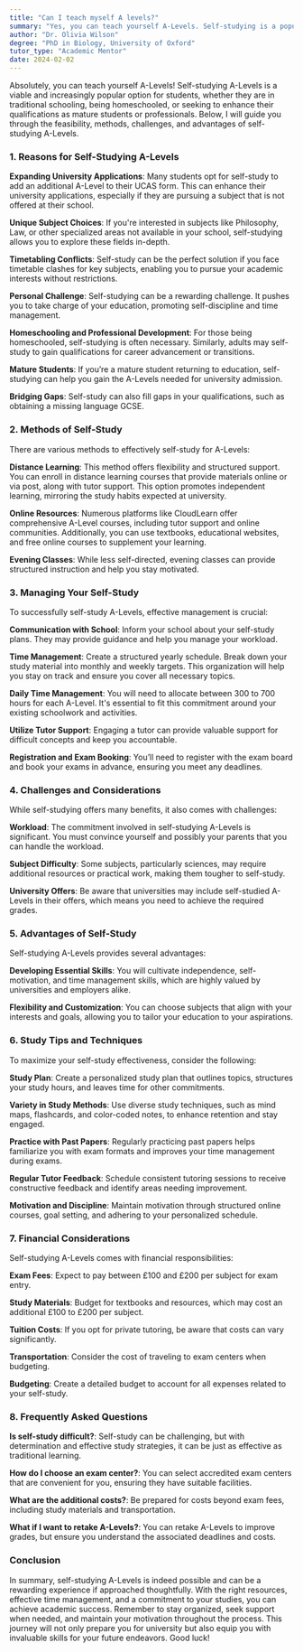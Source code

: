 ```yaml
---
title: "Can I teach myself A levels?"
summary: "Yes, you can teach yourself A-Levels. Self-studying is a popular choice for students seeking flexibility and unique subject options."
author: "Dr. Olivia Wilson"
degree: "PhD in Biology, University of Oxford"
tutor_type: "Academic Mentor"
date: 2024-02-02
---
```


Absolutely, you can teach yourself A-Levels! Self-studying A-Levels is a viable and increasingly popular option for students, whether they are in traditional schooling, being homeschooled, or seeking to enhance their qualifications as mature students or professionals. Below, I will guide you through the feasibility, methods, challenges, and advantages of self-studying A-Levels.

### 1. Reasons for Self-Studying A-Levels

**Expanding University Applications**: Many students opt for self-study to add an additional A-Level to their UCAS form. This can enhance their university applications, especially if they are pursuing a subject that is not offered at their school.

**Unique Subject Choices**: If you're interested in subjects like Philosophy, Law, or other specialized areas not available in your school, self-studying allows you to explore these fields in-depth.

**Timetabling Conflicts**: Self-study can be the perfect solution if you face timetable clashes for key subjects, enabling you to pursue your academic interests without restrictions.

**Personal Challenge**: Self-studying can be a rewarding challenge. It pushes you to take charge of your education, promoting self-discipline and time management.

**Homeschooling and Professional Development**: For those being homeschooled, self-studying is often necessary. Similarly, adults may self-study to gain qualifications for career advancement or transitions.

**Mature Students**: If you’re a mature student returning to education, self-studying can help you gain the A-Levels needed for university admission.

**Bridging Gaps**: Self-study can also fill gaps in your qualifications, such as obtaining a missing language GCSE.

### 2. Methods of Self-Study

There are various methods to effectively self-study for A-Levels:

**Distance Learning**: This method offers flexibility and structured support. You can enroll in distance learning courses that provide materials online or via post, along with tutor support. This option promotes independent learning, mirroring the study habits expected at university.

**Online Resources**: Numerous platforms like CloudLearn offer comprehensive A-Level courses, including tutor support and online communities. Additionally, you can use textbooks, educational websites, and free online courses to supplement your learning.

**Evening Classes**: While less self-directed, evening classes can provide structured instruction and help you stay motivated.

### 3. Managing Your Self-Study

To successfully self-study A-Levels, effective management is crucial:

**Communication with School**: Inform your school about your self-study plans. They may provide guidance and help you manage your workload.

**Time Management**: Create a structured yearly schedule. Break down your study material into monthly and weekly targets. This organization will help you stay on track and ensure you cover all necessary topics.

**Daily Time Management**: You will need to allocate between 300 to 700 hours for each A-Level. It's essential to fit this commitment around your existing schoolwork and activities.

**Utilize Tutor Support**: Engaging a tutor can provide valuable support for difficult concepts and keep you accountable.

**Registration and Exam Booking**: You’ll need to register with the exam board and book your exams in advance, ensuring you meet any deadlines.

### 4. Challenges and Considerations

While self-studying offers many benefits, it also comes with challenges:

**Workload**: The commitment involved in self-studying A-Levels is significant. You must convince yourself and possibly your parents that you can handle the workload.

**Subject Difficulty**: Some subjects, particularly sciences, may require additional resources or practical work, making them tougher to self-study.

**University Offers**: Be aware that universities may include self-studied A-Levels in their offers, which means you need to achieve the required grades.

### 5. Advantages of Self-Study

Self-studying A-Levels provides several advantages:

**Developing Essential Skills**: You will cultivate independence, self-motivation, and time management skills, which are highly valued by universities and employers alike.

**Flexibility and Customization**: You can choose subjects that align with your interests and goals, allowing you to tailor your education to your aspirations.

### 6. Study Tips and Techniques

To maximize your self-study effectiveness, consider the following:

**Study Plan**: Create a personalized study plan that outlines topics, structures your study hours, and leaves time for other commitments.

**Variety in Study Methods**: Use diverse study techniques, such as mind maps, flashcards, and color-coded notes, to enhance retention and stay engaged.

**Practice with Past Papers**: Regularly practicing past papers helps familiarize you with exam formats and improves your time management during exams.

**Regular Tutor Feedback**: Schedule consistent tutoring sessions to receive constructive feedback and identify areas needing improvement.

**Motivation and Discipline**: Maintain motivation through structured online courses, goal setting, and adhering to your personalized schedule.

### 7. Financial Considerations

Self-studying A-Levels comes with financial responsibilities:

**Exam Fees**: Expect to pay between £100 and £200 per subject for exam entry.

**Study Materials**: Budget for textbooks and resources, which may cost an additional £100 to £200 per subject.

**Tuition Costs**: If you opt for private tutoring, be aware that costs can vary significantly.

**Transportation**: Consider the cost of traveling to exam centers when budgeting.

**Budgeting**: Create a detailed budget to account for all expenses related to your self-study.

### 8. Frequently Asked Questions

**Is self-study difficult?**: Self-study can be challenging, but with determination and effective study strategies, it can be just as effective as traditional learning.

**How do I choose an exam center?**: You can select accredited exam centers that are convenient for you, ensuring they have suitable facilities.

**What are the additional costs?**: Be prepared for costs beyond exam fees, including study materials and transportation.

**What if I want to retake A-Levels?**: You can retake A-Levels to improve grades, but ensure you understand the associated deadlines and costs.

### Conclusion

In summary, self-studying A-Levels is indeed possible and can be a rewarding experience if approached thoughtfully. With the right resources, effective time management, and a commitment to your studies, you can achieve academic success. Remember to stay organized, seek support when needed, and maintain your motivation throughout the process. This journey will not only prepare you for university but also equip you with invaluable skills for your future endeavors. Good luck!
    